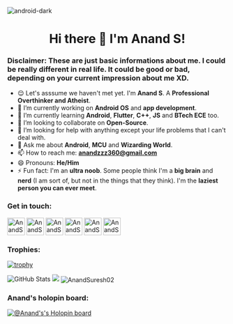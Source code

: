 ![android-dark](https://github.com/AnandSuresh02/AnandSuresh02/assets/95957257/f0572442-ce89-4435-8cda-35ebe7a104a5)
<h1 align="center">Hi there 👋 I'm Anand S!</h1>

### Disclaimer: These are just basic informations about me. I could be really different in real life. It could be good or bad, depending on your current impression about me XD.

<!--
**AnandSuresh02/AnandSuresh02** is a ✨ _special_ ✨ repository because its `README.md` (this file) appears on your GitHub profile.

Here are some ideas to get you started:
-->
- 😌️ Let's asssume we haven't met yet. I'm **Anand S**. A **Professional Overthinker and Atheist**.
- 🔭 I’m currently working on **Android OS** and **app development**.
- 🌱 I’m currently learning **Android**, **Flutter**, **C++**, **JS** and **BTech ECE** too.
- 👯 I’m looking to collaborate on **Open-Source**.
- 🤔 I’m looking for help with anything except your life problems that I can't deal with.
- 💬 Ask me about **Android**, **MCU** and **Wizarding World**.
- 📫 How to reach me: **anandzzz360@gmail.com**
- 😄 Pronouns: **He/Him**
- ⚡ Fun fact: I'm an **ultra noob**. Some people think I'm a **big brain** and **nerd** (I am sort of, but not in the things that they think). I'm the **laziest person you can ever meet**.

### Get in touch:
<p align="left">
<a href="https://twitter.com/anandsuresh02" target="blank"><img align="center" src="https://github.com/gauravghongde/social-icons/blob/master/SVG/Color/Twitter.svg" alt="AnandSuresh02" height="40" width="40" /></a>
<a href="https://www.instagram.com/_anand._s_/" target="blank"><img align="center" src="https://github.com/gauravghongde/social-icons/blob/master/SVG/Color/Instagram.svg" alt="AnandSuresh02" height="40" width="40" /></a>
<a href="https://www.linkedin.com/in/anand-s-41311a235/" target="blank"><img align="center" src="https://github.com/gauravghongde/social-icons/blob/master/SVG/Color/LinkedIN.svg" alt="AnandSuresh02" height="40" width="40" /></a>
<a href="https://www.reddit.com/user/AnandSuresh02" target="blank"><img align="center" src="https://github.com/gauravghongde/social-icons/blob/master/SVG/Color/Reddit.svg" alt="AnandSuresh02" height="40" width="40" /></a>
<a href="https://stackoverflow.com/users/19610751/anand-s" target="blank"><img align="center" src="https://github.com/gauravghongde/social-icons/blob/master/SVG/Color/Stackoverflow.svg" alt="AnandSuresh02" height="40" width="40" /></a>
<a href="https://t.me/AnandSuresh02" target="blank"><img align="center" src="https://github.com/gauravghongde/social-icons/blob/master/SVG/Color/Telegram.svg" alt="AnandSuresh02" height="40" width="40" /></a></p>

### Trophies:

[![trophy](https://github-profile-trophy.vercel.app/?username=AnandSuresh02&margin-w=15&theme=dracula)](https://github.com/AnandSuresh02/github-profile-trophy)

![GitHub Stats](https://github-readme-stats.vercel.app/api?username=AnandSuresh02&show_icons=true&theme=dark)
<img src="https://github-readme-stats.vercel.app/api/top-langs?username=AnandSuresh02&theme=dark&layout=compact"/>
<img align="center" src="https://github-readme-streak-stats.herokuapp.com/?user=AnandSuresh02&theme=dark" alt="AnandSuresh02"/>

### Anand's holopin board:
[![@Anand's's Holopin board](https://holopin.me/anandsuresh02)](https://holopin.io/@anandsuresh02)
